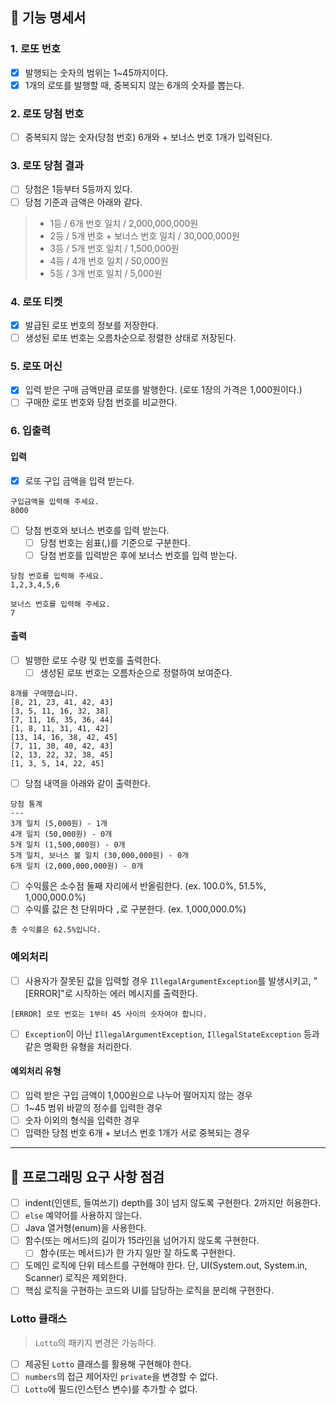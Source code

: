 ## 🚀 기능 명세서
### 1. 로또 번호
- [x] 발행되는 숫자의 범위는 1~45까지이다.
- [x] 1개의 로또를 발행할 때, 중복되지 않는 6개의 숫자를 뽑는다.

### 2. 로또 당첨 번호
- [ ] 중복되지 않는 숫자(당첨 번호) 6개와 + 보너스 번호 1개가 입력된다.

### 3. 로또 당첨 결과
- [ ] 당첨은 1등부터 5등까지 있다.
- [ ] 당첨 기준과 금액은 아래와 같다.
> - 1등 / 6개 번호 일치 / 2,000,000,000원 <br>
> - 2등 / 5개 번호 + 보너스 번호 일치 / 30,000,000원 <br>
> - 3등 / 5개 번호 일치 / 1,500,000원 <br>
> - 4등 / 4개 번호 일치 / 50,000원 <br>
> - 5등 / 3개 번호 일치 / 5,000원 <br>

### 4. 로또 티켓
- [x] 발급된 로또 번호의 정보를 저장한다.
- [ ] 생성된 로또 번호는 오름차순으로 정렬한 상태로 저장된다.

### 5. 로또 머신
- [x] 입력 받은 구매 금액만큼 로또를 발행한다. (로또 1장의 가격은 1,000원이다.)
- [ ] 구매한 로또 번호와 당첨 번호를 비교한다.

### 6. 입출력
#### 입력
- [x] 로또 구입 금액을 입력 받는다.
```
구입금액을 입력해 주세요.
8000
```
- [ ] 당첨 번호와 보너스 번호를 입력 받는다.
    - [ ] 당첨 번호는 쉼표(,)를 기준으로 구분한다.
    - [ ] 당첨 번호를 입력받은 후에 보너스 번호를 입력 받는다.
```
당첨 번호를 입력해 주세요.
1,2,3,4,5,6

보너스 번호를 입력해 주세요.
7
```

#### 출력
- [ ] 발행한 로또 수량 및 번호를 출력한다.
  - [ ] 생성된 로또 번호는 오름차순으로 정렬하여 보여준다.
```
8개를 구매했습니다.
[8, 21, 23, 41, 42, 43]
[3, 5, 11, 16, 32, 38]
[7, 11, 16, 35, 36, 44]
[1, 8, 11, 31, 41, 42]
[13, 14, 16, 38, 42, 45]
[7, 11, 30, 40, 42, 43]
[2, 13, 22, 32, 38, 45]
[1, 3, 5, 14, 22, 45]
```
- [ ] 당첨 내역을 아래와 같이 출력한다.
```
당첨 통계
---
3개 일치 (5,000원) - 1개
4개 일치 (50,000원) - 0개
5개 일치 (1,500,000원) - 0개
5개 일치, 보너스 볼 일치 (30,000,000원) - 0개
6개 일치 (2,000,000,000원) - 0개
```
- [ ] 수익률은 소수점 둘째 자리에서 반올림한다. (ex. 100.0%, 51.5%, 1,000,000.0%)
- [ ] 수익률 값은 천 단위마다 `,`로 구분한다. (ex. 1,000,000.0%)
```
총 수익률은 62.5%입니다.
```


### 예외처리
- [ ] 사용자가 잘못된 값을 입력할 경우 `IllegalArgumentException`를 발생시키고, "[ERROR]"로 시작하는 에러 메시지를 출력한다.
```
[ERROR] 로또 번호는 1부터 45 사이의 숫자여야 합니다.
```
- [ ] `Exception`이 아닌 `IllegalArgumentException`, `IllegalStateException` 등과 같은 명확한 유형을 처리한다.

#### 예외처리 유형
- [ ] 입력 받은 구입 금액이 1,000원으로 나누어 떨어지지 않는 경우
- [ ] 1~45 범위 바깥의 정수를 입력한 경우
- [ ] 숫자 이외의 형식을 입력한 경우
- [ ] 입력한 당첨 번호 6개 + 보너스 번호 1개가 서로 중복되는 경우

---
## 🎯 프로그래밍 요구 사항 점검
- [ ] indent(인덴트, 들여쓰기) depth를 3이 넘지 않도록 구현한다. 2까지만 허용한다.
- [ ] `else` 예약어를 사용하지 않는다.
- [ ] Java 열거형(enum)을 사용한다.
- [ ] 함수(또는 메서드)의 길이가 15라인을 넘어가지 않도록 구현한다.
    - [ ] 함수(또는 메서드)가 한 가지 일만 잘 하도록 구현한다.
- [ ] 도메인 로직에 단위 테스트를 구현해야 한다. 단, UI(System.out, System.in, Scanner) 로직은 제외한다.
- [ ] 핵심 로직을 구현하는 코드와 UI를 담당하는 로직을 분리해 구현한다.

### Lotto 클래스
> `Lotto`의 패키지 변경은 가능하다.
- [ ] 제공된 `Lotto` 클래스를 활용해 구현해야 한다.
- [ ] `numbers`의 접근 제어자인 `private`을 변경할 수 없다.
- [ ] `Lotto`에 필드(인스턴스 변수)를 추가할 수 없다.
